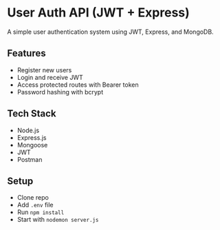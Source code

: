 # User Auth API (JWT + Express)

A simple user authentication system using JWT, Express, and MongoDB.

## Features
- Register new users
- Login and receive JWT
- Access protected routes with Bearer token
- Password hashing with bcrypt

## Tech Stack
- Node.js
- Express.js
- Mongoose
- JWT
- Postman

## Setup
- Clone repo
- Add `.env` file
- Run `npm install`
- Start with `nodemon server.js`
